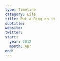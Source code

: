 ```yaml
---
type: Timeline
category: Life
title: Put a Ring on it
subtitle: 
website: 
twitter: 
start:
  year: 2012
  month: Apr
end:
---
```

